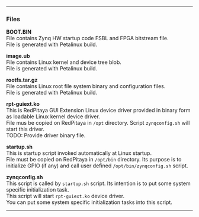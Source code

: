 
---
### Files  

**BOOT.BIN**  
File contains Zynq HW startup code FSBL and FPGA bitstream file.  
File is generated with Petalinux build.  

**image.ub**  
File contains Linux kernel and device tree blob.  
File is generated with Petalinux build.  

**rootfs.tar.gz**  
File contains Linux root file system binary and configuration files.  
File is generated with Petalinux build.  

**rpt-guiext.ko**  
This is RedPitaya GUI Extension Linux device driver provided in binary form as loadable Linux kernel device driver.  
File mus be copied on RedPitaya in ```/opt``` directory. Script ```zynqconfig.sh``` will start this driver.  
TODO: Provide driver binary file.  

**startup.sh**  
This is startup script invoked automatically at Linux startup.  
File must be copied on RedPitaya in ```/opt/bin``` directory. Its purpose is to initialize GPIO (if any) and call user defined ```/opt/bin/zynqconfig.sh``` script.  

**zynqconfig.sh**  
This script is called by ```startup.sh``` script. Its intention is to put some system specific initialization task.  
This script will start ```rpt-guiext.ko``` device driver.  
You can put some system specific initialization tasks into this script.  

---
